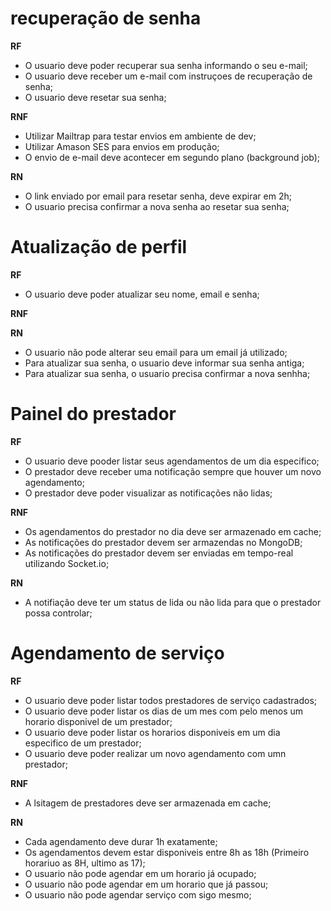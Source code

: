 # recuperação de senha

**RF**

- O usuario deve poder recuperar sua senha informando o seu e-mail;
- O usuario deve receber um e-mail com instruçoes de recuperação de senha;
- O usuario deve resetar sua senha;

**RNF**

- Utilizar Mailtrap para testar envios em ambiente de dev;
- Utilizar Amason SES para envios em produção;
- O envio de e-mail deve acontecer em segundo plano (background job);

**RN**

- O link enviado por email para resetar senha, deve expirar em 2h;
- O usuario precisa confirmar a nova senha ao resetar sua senha;

# Atualização de perfil

**RF**

- O usuario deve poder atualizar seu nome, email e senha;

**RNF**

**RN**

- O usuario não pode alterar seu email para um email já utilizado;
- Para atualizar sua senha, o usuario deve informar sua senha antiga;
- Para atualizar sua senha, o usuario precisa confirmar a nova senhha;

# Painel do prestador

**RF**

- O usuario deve pooder listar seus agendamentos de um dia especifico;
- O prestador deve receber uma notificação sempre que houver um novo agendamento;
- O prestador deve poder visualizar as notificações não lidas;

**RNF**

- Os agendamentos do prestador no dia deve ser armazenado em cache;
- As notificações do prestador devem ser armazendas no MongoDB;
- As notificações do prestador devem ser enviadas em tempo-real utilizando Socket.io;

**RN**

- A notifiação deve ter um status de lida ou não lida para que o prestador possa controlar;

# Agendamento de serviço

**RF**

- O usuario deve poder listar todos prestadores de serviço cadastrados;
- O usuario deve poder listar os dias de um mes com pelo menos um horario disponivel de um prestador;
- O usuario deve poder listar os horarios disponiveis em um dia especifico de um prestador;
- O usuario deve poder realizar um novo agendamento com umn prestador;

**RNF**

- A lsitagem de prestadores deve ser armazenada em cache;

**RN**

- Cada agendamento deve durar 1h exatamente;
- Os agendamentos devem estar disponiveis entre 8h as 18h (Primeiro horariuo as 8H, ultimo as 17);
- O usuario não pode agendar em um horario já ocupado;
- O usuario não pode agendar em um horario que já passou;
- O usuario não pode agendar serviço com sigo mesmo;
